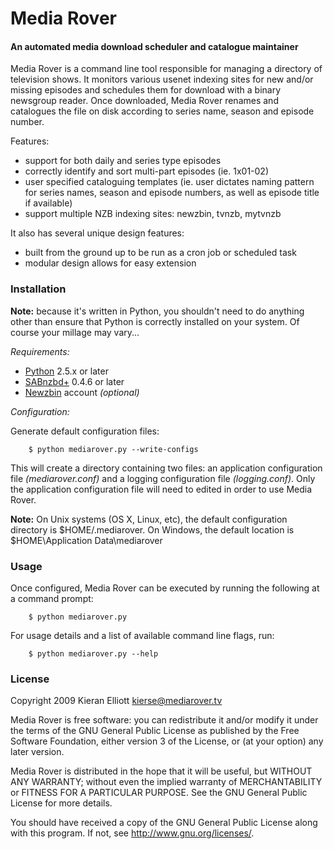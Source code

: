 # Media Rover #

#### An automated media download scheduler and catalogue maintainer ####

Media Rover is a command line tool responsible for managing a directory of television shows.  It monitors various usenet indexing sites for new and/or missing episodes and schedules them for download with a binary newsgroup reader.  Once downloaded, Media Rover renames and catalogues the file on disk according to series name, season and episode number.

Features:

*  support for both daily and series type episodes
*  correctly identify and sort multi-part episodes (ie. 1x01-02)
*  user specified cataloguing templates (ie. user dictates naming pattern for series names, season and episode numbers, as well as episode title if available)
*  support multiple NZB indexing sites: newzbin, tvnzb, mytvnzb

It also has several unique design features:

*  built from the ground up to be run as a cron job or scheduled task
*  modular design allows for easy extension

### Installation ###

**Note:** because it's written in Python, you shouldn't need to do anything other than ensure that Python is correctly installed on your system.  Of course your millage may vary...

*Requirements:*

*  [Python][1] 2.5.x or later
*  [SABnzbd+][2] 0.4.6 or later
*  [Newzbin][3] account *(optional)*

[1]: http://www.python.org/ "Python Programming Language"
[2]: http://www.sabnzbd.org/ "SABnzbd+, the Full-Auto Newsreader"
[3]: http://www.newzbin.com/ "Newzbin usenet search"

*Configuration:*

Generate default configuration files:
   		
		$ python mediarover.py --write-configs

This will create a directory containing two files: an application configuration file *(mediarover.conf)* and a logging configuration file *(logging.conf)*.  Only the application configuration file will need to edited in order to use Media Rover.

**Note:** On Unix systems (OS X, Linux, etc), the default configuration directory is $HOME/.mediarover.  On Windows, the default location is $HOME\Application Data\mediarover

### Usage ###

Once configured, Media Rover can be executed by running the following at a command prompt:

		$ python mediarover.py

For usage details and a list of available command line flags, run:

		$ python mediarover.py --help

### License ###

Copyright 2009 Kieran Elliott <kierse@mediarover.tv>

Media Rover is free software: you can redistribute it and/or modify
it under the terms of the GNU General Public License as published by
the Free Software Foundation, either version 3 of the License, or
(at your option) any later version.

Media Rover is distributed in the hope that it will be useful,
but WITHOUT ANY WARRANTY; without even the implied warranty of
MERCHANTABILITY or FITNESS FOR A PARTICULAR PURPOSE.  See the
GNU General Public License for more details.

You should have received a copy of the GNU General Public License
along with this program.  If not, see <http://www.gnu.org/licenses/>.
